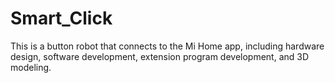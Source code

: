 # Smart_Click
 This is a button robot that connects to the Mi Home app, including hardware design, software development, extension program development, and 3D modeling.
